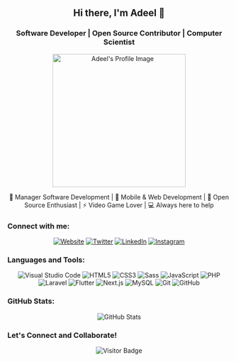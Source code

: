 <!-- Hi there, I'm Adeel 👋 -->

<h2 align="center">Hi there, I'm Adeel 👋</h2>

<h3 align="center">Software Developer | Open Source Contributor | Computer Scientist</h3>

<p align="center">
  <img src="https://adeelsafdar.dev/adeel-safdar.png" alt="Adeel's Profile Image" width="300">
</p>

<p align="center">
  💼 Manager Software Development | 🌱 Mobile & Web Development | 👯 Open Source Enthusiast | ⚡ Video Game Lover | 💻 Always here to help
</p>

### Connect with me:

<p align="center">
  <a href="https://adeelsafdar.dev/" target="_blank"><img alt="Website" src="https://img.shields.io/badge/Website-adeelsafdar.dev-blue?style=flat&logo=google-chrome"></a>
  <a href="https://twitter.com/adeelsafdar_dev" target="_blank"><img alt="Twitter" src="https://img.shields.io/badge/Twitter-adeelsafdar_dev-blue?style=flat&logo=twitter"></a>
  <a href="https://linkedin.com/in/madeeldev" target="_blank"><img alt="LinkedIn" src="https://img.shields.io/badge/LinkedIn-madeeldev-blue?style=flat&logo=linkedin"></a>
  <a href="https://instagram.com/adeel.dev" target="_blank"><img alt="Instagram" src="https://img.shields.io/badge/Instagram-adeel.dev-blue?style=flat&logo=instagram"></a>
</p>

### Languages and Tools:

<p align="center">
  <img alt="Visual Studio Code" src="https://img.shields.io/badge/VS_Code-007ACC?style=flat&logo=visual-studio-code&logoColor=white">
  <img alt="HTML5" src="https://img.shields.io/badge/HTML5-E34F26?style=flat&logo=html5&logoColor=white">
  <img alt="CSS3" src="https://img.shields.io/badge/CSS3-1572B6?style=flat&logo=css3&logoColor=white">
  <img alt="Sass" src="https://img.shields.io/badge/Sass-CC6699?style=flat&logo=sass&logoColor=white">
  <img alt="JavaScript" src="https://img.shields.io/badge/JavaScript-F7DF1E?style=flat&logo=javascript&logoColor=black">
  <img alt="PHP" src="https://img.shields.io/badge/PHP-777BB4?style=flat&logo=php&logoColor=white">
  <img alt="Laravel" src="https://img.shields.io/badge/Laravel-FF2D20?style=flat&logo=laravel&logoColor=white">
  <img alt="Flutter" src="https://img.shields.io/badge/Flutter-02569B?style=flat&logo=flutter&logoColor=white">
  <img alt="Next.js" src="https://img.shields.io/badge/Next.js-000000?style=flat&logo=next.js&logoColor=white">
  <img alt="MySQL" src="https://img.shields.io/badge/MySQL-4479A1?style=flat&logo=mysql&logoColor=white">
  <img alt="Git" src="https://img.shields.io/badge/Git-F05032?style=flat&logo=git&logoColor=white">
  <img alt="GitHub" src="https://img.shields.io/badge/GitHub-181717?style=flat&logo=github&logoColor=white">
</p>

### GitHub Stats:

<p align="center">
  <img alt="GitHub Stats" src="https://github-readme-stats.vercel.app/api?username=madeeldev&count_private=true&show_icons=true&hide_border=true&theme=tokyonight">
</p>

### Let's Connect and Collaborate!

<p align="center">
  <img alt="Visitor Badge" src="https://komarev.com/ghpvc/?username=madeeldev&color=blue&style=for-the-badge">
</p>
